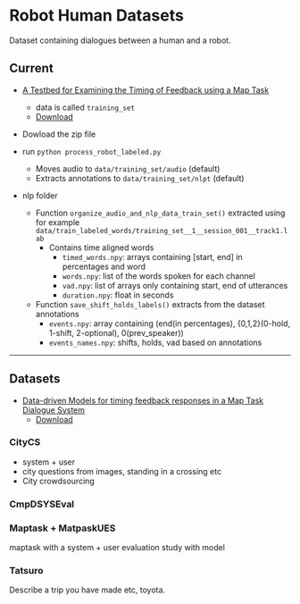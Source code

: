 # Robot Human Datasets

Dataset containing dialogues between a human and a robot.


## Current


* [A Testbed for Examining the Timing of Feedback using a Map Task](http://www.speech.kth.se/prod/publications/files/3761.pdf)
  - data is called `training_set`
  - [Download](http://www.speech.kth.se/maptask/training_set_11Nov2014.zip)


* Dowload the zip file
* run `python process_robot_labeled.py`
    - Moves audio to `data/training_set/audio` (default)
    - Extracts annotations to `data/training_set/nlpt` (default)
* nlp folder
    - Function `organize_audio_and_nlp_data_train_set()` extracted using for example `data/train_labeled_words/training_set__1__session_001__track1.lab`
      - Contains time aligned words
        - `timed_words.npy`: arrays containing [start, end] in percentages and word
        - `words.npy`: list of the words spoken for each channel
        - `vad.npy`:  list of arrays only containing start, end of utterances
        - `duration.npy`:  float in seconds
    - Function `save_shift_holds_labels()` extracts from the dataset annotations
      - `events.npy`: array containing (end(in percentages), {0,1,2}(0-hold, 1-shift, 2-optional), 0(prev_speaker))
      - `events_names.npy`: shifts, holds, vad based on annotations 

----------------------------------



## Datasets

* [Data-driven Models for timing feedback responses in a Map Task Dialogue System](http://www.sciencedirect.com/science/article/pii/S0885230814000151)
  - [Download](http://www.speech.kth.se/maptask/user_evaluation_set_11Nov2014.zip)


### CityCS

* system + user
* city questions from images, standing in a crossing etc
* City crowdsourcing

### CmpDSYSEval

### Maptask + MatpaskUES 

maptask with a system + user evaluation study with model

### Tatsuro

Describe a trip you have made etc, toyota.


